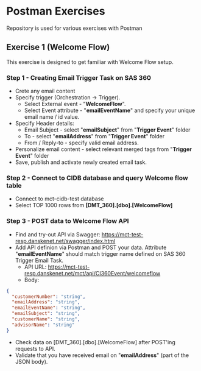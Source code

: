 # Postman Exercises
Repository is used for various exercises with Postman

## Exercise 1 (Welcome Flow)
This exercise is designed to get familiar with Welcome Flow setup. 

### Step 1 - Creating Email Trigger Task on SAS 360
* Crete any email content
* Specify trigger (Orchestration -> Trigger). 
  * Select External event - "**WelcomeFlow**". 
  * Select Event attribute - "**emailEventName**" and specify your unique email name / id value. 
* Specify Header details: 
  * Email Subject - select "**emailSubject**" from "**Trigger Event**" folder
  * To - select "**emailAddress**" from "**Trigger Event**" folder
  * From / Reply-to - specify valid email address.
* Personalize email content - select relevant merged tags from "**Trigger Event**" folder
* Save, publish and activate newly created email task. 

### Step 2 - Connect to CIDB database and query Welcome flow table
* Connect to mct-cidb-test database
* Select TOP 1000 rows from **[DMT_360].[dbo].[WelcomeFlow]**
  
### Step 3 - POST data to Welcome Flow API
* Find and try-out API via Swagger: https://mct-test-resp.danskenet.net/swagger/index.html
* Add API definion via Postman and POST your data. Attribute "**emailEventName**" should match trigger name defined on SAS 360 Trigger Email Task. 
  * API URL: https://mct-test-resp.danskenet.net/mct/api/CI360Event/welcomeflow
  * Body:
```json
{
  "customerNumber": "string",
  "emailAddress": "string",
  "emailEventName": "string",
  "emailSubject": "string",
  "customerName": "string",
  "advisorName": "string"
}
```
*  Check data on [DMT_360].[dbo].[WelcomeFlow] after POST'ing requests to API.
*  Validate that you have received email on "**emailAddress**" (part of the JSON body). 
